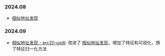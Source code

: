 ### 2024.08
- [相似地址发现](240824_find_similar_address_v001.md)

### 2024.09
- [相似地址发现 - erc20-usdt](240906_find_similar_erc20_usdt_addr_v001b.ipynb): 改进了 [相似地址发现](240824_find_similar_address_v001.md)，增加了特征和可视化，换了特征归一化方法
